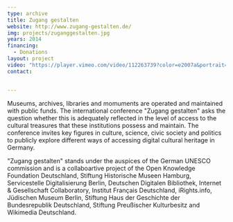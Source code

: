 ```yaml
---
type: archive
title: Zugang gestalten
website: http://www.zugang-gestalten.de/
img: projects/zuganggestalten.jpg
years: 2014
financing:
  - Donations
layout: project
video: "https://player.vimeo.com/video/112263739?color=e2007a&portrait=0"
contact:


---
```


Museums, archives, libraries and momuments are operated and maintained with public funds.
The international conference "Zugang gestalten" asks the question whether this is adequately reflected in the level of access to the cultural treasures that these institutions possess and maintain.
The conference invites key figures in culture, science, civic society and politics to publicly explore different ways of accessing digital cultural heritage in Germany.

"Zugang gestalten" stands under the auspices of the German UNESCO commission and is a collaboartive project of the Open Knowledge Foundation Deutschland, Stiftung Historische Museen Hamburg, Servicestelle Digitalisierung Berlin, Deutschen Digitalen Bibliothek, Internet & Gesellschaft Collaboratory, Institut Français Deutschland, iRights.info, Jüdischen Museum Berlin, Stiftung Haus der Geschichte der Bundesrepublik Deutschland, Stiftung Preußischer Kulturbesitz and Wikimedia Deutschland.
